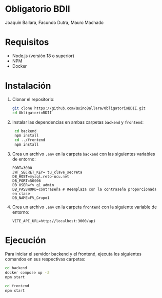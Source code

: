 # Obligatorio BDII

Joaquín Ballara, Facundo Dutra, Mauro Machado

# Requisitos

- Node.js (versión 18 o superior)
- NPM
- Docker

# Instalación

1. Clonar el repositorio:

   ```bash
   git clone https://github.com/QuinoBallara/ObligatorioBDII.git
   cd ObligatorioBDII
   ```

2. Instalar las dependencias en ambas carpetas `backend` y `frontend`:

   ```bash
    cd backend
    npm install
    cd ../frontend
    npm install
   ```

3. Crea un archivo `.env` en la carpeta `backend` con las siguientes variables de entorno:

   ```env
   PORT=3000
   JWT_SECRET_KEY= tu_clave_secreta
   DB_HOST=mysql.reto-ucu.net
   DB_PORT=50006
   DB_USER=fv_g1_admin
   DB_PASSWORD=contraseña # Reemplaza con la contraseña proporcionada en clase
   DB_NAME=FV_Grupo1
   ```

4. Crea un archivo `.env` en la carpeta `frontend` con la siguiente variable de entorno:
   ```env
   VITE_API_URL=http://localhost:3000/api
   ```

# Ejecución

Para iniciar el servidor backend y el frontend, ejecuta los siguientes comandos en sus respectivas carpetas:

```bash
cd backend
docker compose up -d
npm start
```

```bash
cd frontend
npm start
```